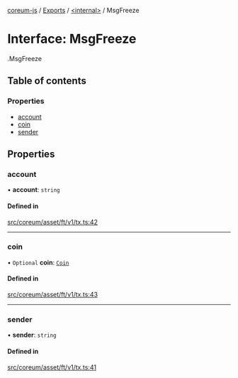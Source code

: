 [coreum-js](../README.md) / [Exports](../modules.md) / [<internal\>](../modules/internal_.md) / MsgFreeze

# Interface: MsgFreeze

[<internal>](../modules/internal_.md).MsgFreeze

## Table of contents

### Properties

- [account](internal_.MsgFreeze-1.md#account)
- [coin](internal_.MsgFreeze-1.md#coin)
- [sender](internal_.MsgFreeze-1.md#sender)

## Properties

### account

• **account**: `string`

#### Defined in

[src/coreum/asset/ft/v1/tx.ts:42](https://github.com/PyramydLabs/coreum-js/blob/75debec/src/coreum/asset/ft/v1/tx.ts#L42)

___

### coin

• `Optional` **coin**: [`Coin`](../modules/internal_.md#coin)

#### Defined in

[src/coreum/asset/ft/v1/tx.ts:43](https://github.com/PyramydLabs/coreum-js/blob/75debec/src/coreum/asset/ft/v1/tx.ts#L43)

___

### sender

• **sender**: `string`

#### Defined in

[src/coreum/asset/ft/v1/tx.ts:41](https://github.com/PyramydLabs/coreum-js/blob/75debec/src/coreum/asset/ft/v1/tx.ts#L41)
